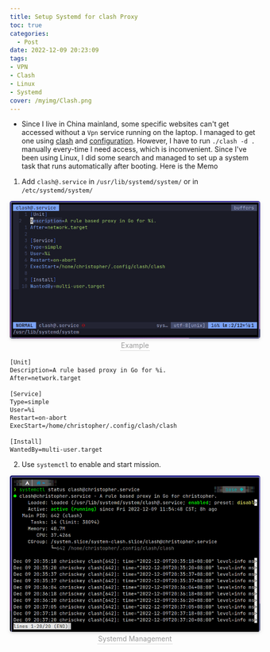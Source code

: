 ```yaml
---
title: Setup Systemd for clash Proxy
toc: true
categories:
  - Post
date: 2022-12-09 20:23:09
tags:
- VPN
- Clash
- Linux
- Systemd
cover: /myimg/Clash.png
---
```


* Since I live in China mainland, some specific websites can't get accessed without a `Vpn` service running on the laptop. I managed to get one using [clash](https://github.com/Dreamacro/clash) and [configuration](ikuuu.live). However, I have to run `./clash -d .` manually every-time I need access, which is inconvenient. Since I've been using Linux, I did some search and managed to set up a system task that runs automatically after booting. Here is the Memo

<!-- more -->

1. Add `clash@.service` in `/usr/lib/systemd/system/` or in `/etc/systemd/system/` 

<center>
  <img style="border-radius: 0.3125em;box-shadow: 0 2px 4px 0 rgba(34,36,38,.12),0 2px 10px 0 rgba(34,36,38,.08);"
    src="/img/image_2022-12-09-20-23-23.png"><br>
  <div style="color:orange; border-bottom: 1px solid #d9d9d9;display: inline-block;color: #999;padding: 2px;">Example</div>
</center>

```systemd
[Unit]
Description=A rule based proxy in Go for %i.
After=network.target

[Service]
Type=simple
User=%i
Restart=on-abort
ExecStart=/home/christopher/.config/clash/clash

[Install]
WantedBy=multi-user.target
```

2. Use `systemctl` to enable and start mission.

<center>
  <img style="border-radius: 0.3125em;box-shadow: 0 2px 4px 0 rgba(34,36,38,.12),0 2px 10px 0 rgba(34,36,38,.08);"
    src="/img/image_2022-12-09-20-38-10.png"><br>
  <div style="color:orange; border-bottom: 1px solid #d9d9d9;display: inline-block;color: #999;padding: 2px;">Systemd Management</div>
</center>

